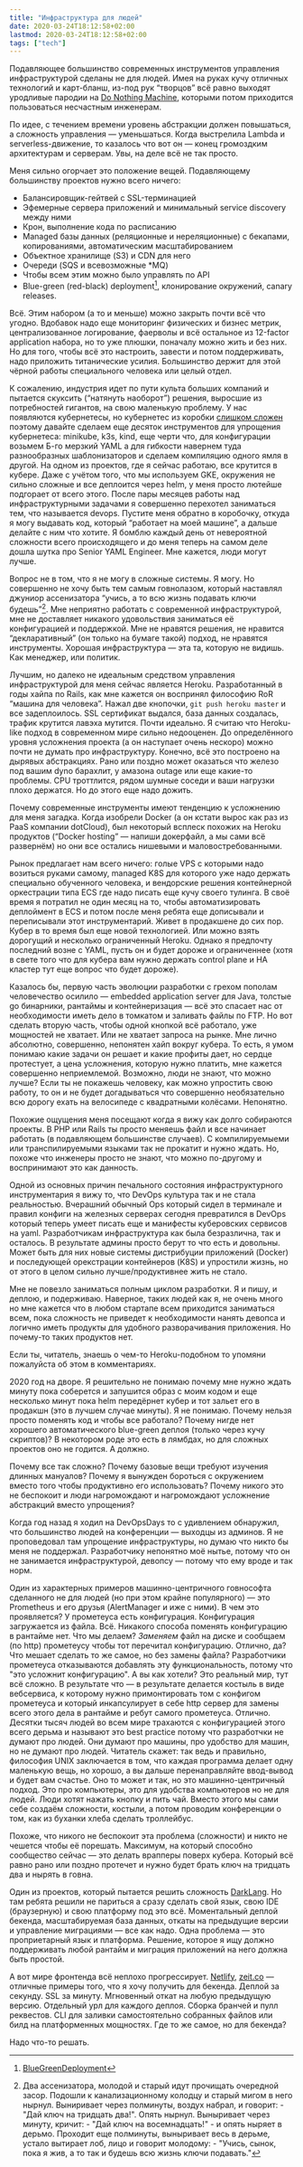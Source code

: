 ```yaml
---
title: "Инфраструктура для людей"
date: 2020-03-24T18:12:58+02:00
lastmod: 2020-03-24T18:12:58+02:00
tags: ["tech"]
---
```


Подавляющее большинство современных инструментов управления инфраструктурой сделаны не для людей. Имея на руках кучу отличных технологий и карт-бланш, из-под рук “творцов” всё равно выходят уродливые пародии на [Do Nothing Machine](https://www.youtube.com/watch?v=Bp4tGTNNi1I), которыми потом приходится пользоваться несчастным инженерам.

По идее, с течением времени уровень абстракции должен повышаться, а сложность управления — уменьшаться. Когда выстрелила Lambda и serverless-движение, то казалось что вот он — конец громоздким архитектурам и серверам. Увы, на деле всё не так просто.

Меня сильно огорчает это положение вещей. Подавляющему большинству проектов нужно всего ничего:
- Балансировщик-гейтвей с SSL-терминацией
- Эфемерные сервера приложений и минимальный service discovery между ними
- Крон, выполнение кода по расписанию
- Managed базы данных (реляционные и нереляционные) с бекапами, копированиями, автоматическим масштабированием
- Объектное хранилище (S3) и CDN для него
- Очереди (SQS и всевозможные *MQ)
- Чтобы всем этим можно было управлять по API
- Blue-green (red-black) deployment[^1], клонирование окружений, canary releases.

Всё. Этим набором (а то и меньше) можно закрыть почти всё что угодно. Вдобавок надо еще мониторинг физических и бизнес метрик, централизованное логирование, фаерволы и всё остальное из 12-factor application набора, но то уже плюшки, поначалу можно жить и без них. Но для того, чтобы всё это настроить, завести и потом поддерживать, надо приложить титанические усилия. Большинство держит для этой чёрной работы специального человека или целый отдел.

К сожалению, индустрия идет по пути культа больших компаний и пытается скуксить (“натянуть наоборот”) решения, выросшие из потребностей гигантов, на свою маленькую проблему. У нас появляются кубернетесы, но кубернетес из коробки [слишком сложен](https://github.com/kelseyhightower/kubernetes-the-hard-way) поэтому давайте сделаем еще десяток инструментов для упрощения кубернетеса: minikube, k3s, kind, еще черти что, для конфигурации возьмем Б-го мерзкий YAML а для гибкости навернем туда разнообразных шаблонизаторов и сделаем компиляцию одного ямля  в другой. На одном из проектов, где я сейчас работаю, все крутится в кубере. Даже с учётом того, что мы используем GKE, окружения не сильно сложные и все деплоится через helm, у меня просто лютейше подгорает от всего этого. После пары месяцев работы над инфраструктурными задачами я совершенно перехотел заниматься тем, что называется devops. Пустите меня обратно в коробочку, откуда я могу выдавать код, который “работает на моей машине”, а дальше делайте с ним что хотите. Я бомблю каждый день от невероятной сложности всего происходящего и до меня теперь на самом деле дошла шутка про Senior YAML Engineer. Мне кажется, люди могут лучше.

Вопрос не в том, что я не могу в сложные системы. Я могу. Но совершенно не хочу быть тем самым говнолазом, который наставлял джуниор ассенизатора “учись, а то всю жизнь подавать ключи будешь”[^2]. Мне неприятно работать с современной инфраструктурой, мне не доставляет никакого удовольствия заниматься её конфигурацией и поддержкой. Мне не нравятся решения, не нравится “декларативный” (он только на бумаге такой) подход, не нравятся инструменты. Хорошая инфраструктура — эта та, которую не видишь. Как менеджер, или политик.

Лучшим, но далеко не идеальным средством управления инфраструктурой для меня сейчас является Heroku. Разработанный в годы хайпа по Rails, как мне кажется он воспринял философию RoR “машина для человека”. Нажал две кнопочки, `git push heroku master` и все задеплоилось. SSL сертификат выдался, база данных создалась, трафик крутится лавэха мутится. Почти идеально. Я считаю что Heroku-like подход в современном мире сильно недооценен. До определённого уровня усложнения проекта (а он наступает очень нескоро) можно почти не думать про инфраструктуру. Конечно, всё это построено на дырявых абстракциях. Рано или поздно может оказаться что железо под вашим dyno барахлит, у амазона outage или еще какие-то проблемы. CPU троттлится, рядом шумные соседи и ваши нагрузки плохо держатся. Но до этого еще надо дожить.

Почему современные инструменты имеют тенденцию к усложнению для меня загадка. Когда изобрели Docker (а он кстати вырос как раз из PaaS компании dotCloud), был некоторый всплеск похожих на Heroku продуктов (“Docker hosting” — напиши докерфайл, а мы сами всё развернём) но они все остались нишевыми и маловостребованными.

Рынок предлагает нам всего ничего: голые VPS с которыми надо возиться руками самому, managed K8S для которого уже надо держать специально обученного человека, и вендорские решения контейнерной оркестрации типа ECS где надо писать еще кучу своего тулинга. В своё время я потратил не один месяц на то, чтобы автоматизировать деплоймент в ECS и потом после меня ребята еще дописывали и переписывали этот инструментарий. Живет в продакшене до сих пор. Кубер в то время был еще новой технологией. Или можно взять дорогущий и несколько ограниченный Heroku. Однако я предпочту последний возне с YAML, пусть он и будет дороже и ограниченнее (хотя в свете того что для кубера вам нужно держать control plane и HA кластер тут еще вопрос что будет дороже).

Казалось бы, первую часть эволюции разработки с грехом пополам человечество осилило — embedded application server для Java, толстые go бинарники, рантаймы и контейнеризация — всё это спасает нас от необходимости иметь дело в томкатом и заливать файлы по FTP. Но вот сделать вторую часть, чтобы одной кнопкой всё работало, уже мощностей не хватает. Или не хватает запроса на рынке. Мне лично абсолютно, совершенно, непонятен хайп вокруг кубера. То есть, я умом понимаю какие задачи он решает и какие профиты дает, но сердце протестует, а цена усложнения, которую нужно платить, мне кажется совершенно неприемлемой. Возможно, люди не знают, что можно лучше? Если ты не покажешь человеку, как можно упростить свою работу, то он и не будет догадываться что совершенно необязательно всю дорогу ехать на велосипеде с квадратными колёсами. Непонятно.

Похожие ощущения меня посещают когда я вижу как долго собираются проекты. В PHP или Rails ты просто меняешь файл и все начинает работать (в подавляющем большинстве случаев). С компилируемыеми или транспилируемыми языками так не прокатит и нужно ждать. Но, похоже что инженеры просто не знают, что можно по-другому и воспринимают это как данность.

Одной из основных причин печального состояния инфраструктурного инструментария я вижу то, что DevOps культура так и не стала реальностью. Вчерашний обычный Ops который сидел в терминале и правил конфиги на железных серверах сегодня превратился в DevOps который теперь умеет писать еще и манифесты куберовских сервисов на yaml. Разработчикам инфраструктура как была безразлична, так и осталось. В результате админы просто берут то что есть и довольны. Может быть для них новые системы дистрибуции приложений (Docker) и последующей орекстрации контейнеров (K8S) и упростили жизнь, но от этого в целом сильно лучше/продуктивнее жить не стало.

Мне не повезло заниматься полным циклом разработки. Я и пишу, и деплою, и подерживаю. Наверное, таких людей как я, не очень много но мне кажется что в любом стартапе всем приходится заниматься всем, пока сложность не приведет к необходимости нанять девопса и логично иметь продукты для удобного разворачивания приложения. Но почему-то таких продуктов нет.

Если ты, читатель, знаешь о чем-то Heroku-подобном то упомяни пожалуйста об этом в комментариях.

2020 год на дворе. Я решительно не понимаю почему мне нужно ждать минуту пока соберется и запушится образ с моим кодом и еще несколько минут пока helm передёрнет кубер и тот зальет его в продакшн (это в лучшем случае минуты). Я не понимаю. Почему нельзя просто поменять код и чтобы все работало? Почему нигде нет хорошего автоматического blue-green деплоя (только через кучу скриптов)? В некотором роде это есть в лямбдах, но для сложных проектов оно не годится. А должно.

Почему все так сложно? Почему базовые вещи требуют изучения длинных мануалов? Почему я вынужден бороться с окружением вместо того чтобы продуктивно его использовать? Почему никого это не беспокоит и люди нагромождают и нагромождают усложнение абстракций вместо упрощения?

Когда год назад я ходил на DevOpsDays то с удивлением обнаружил, что большинство людей на конференции — выходцы из админов. Я не проповедовал там упрощение инфраструктуры, но думаю что никто бы меня не поддержал. Разработчику непонятно моё нытье, потому что он не занимается инфраструктурой, девопсу — потому что ему вроде и так норм.

Один из характерных примеров машинно-центричного говнософта сделанного не для людей (но при этом крайне популярного) — это Prometheus и его друзья (AlertManager и иже с ними). В чем это проявляется? У прометеуса есть конфигурация. Конфигурация загружается из файла. Всё. Никакого способа поменять конфигурацию в рантайме нет. Что мы делаем? _Заменяем_ файл на диске и сообщаем (по http) прометеусу чтобы тот перечитал конфигурацию. Отлично, да? Что мешает сделать то же самое, но без замены файла? Разработчики прометеуса отказываются добавлять эту функциональность, потому что "это усложнит конфигурацию". А вы как хотели? Это реальный мир, тут всё сложно. В результате что — в результате делается костыль в виде вебсервиса, к которому нужно примонтировать том с конфигом прометеуса и который инкапсулирует в себе http сервер для замены всего этого дела в рантайме и ребут самого прометеуса. Отлично. Десятки тысяч людей во всем мире трахаются с конфигурацией этого всего дерьма и называют это best practice потому что разработчки не думают про людей. Они думают про машины, про удобство для машин, но не думают про людей. Читатель скажет: так ведь и правильно, философия UNIX заключается в том, что каждая программа делает одну маленькую вещь, но хорошо, а вы дальше перенаправляйте ввод-вывод и будет вам счастье. Оно то может и так, но это машинно-центричный подход. Это про компьютеры, это для удобства компьютеров но не для людей. Люди хотят нажать кнопку и пить чай. Вместо этого мы сами себе создаём сложности, костыли, а потом проводим конференции о том, как из буханки хлеба сделать троллейбус.

Похоже, что никого не беспокоит эта проблема (сложности) и никто не чешется чтобы её порешать. Максимум, на который способно сообщество сейчас — это делать врапперы поверх кубера. Который всё равно рано или поздно протечет и нужно будет брать ключ на тридцать два и нырять в говна.

Один из проектов, который пытается решить сложность [DarkLang](https://darklang.com/). Но там ребята решили не париться а сразу сделать свой язык, свою IDE (браузерную) и свою платформу под это всё. Моментальный деплой бекенда, масштабируемая база данных, откаты на предыдущие версии и управление миграциями — все как надо. Одна проблема — это проприетарный язык и платформа. Решение, которое я ищу должно поддерживать любой рантайм и миграция приложений на него должна быть простой.

А вот мире фронтенда всё неплохо прогрессирует. [Netlify](https://netlify.com), [zeit.co](https://zeit.co) — отличные примеры того, что я хочу получить для бекенда. Деплой за секунду. SSL за минуту. Мгновенный откат на любую предыдущую версию. Отдельный урл для каждого деплоя. Сборка бранчей и пулл реквестов. CLI для заливки самостоятельно собранных файлов или билд на платформенных мощностях. Где то же самое, но для бекенда?

Надо что-то решать.

[^1]: [BlueGreenDeployment](https://www.martinfowler.com/bliki/BlueGreenDeployment.html)
[^2]: Два ассенизатора, молодой и старый идут прочищать очередной засор. Подошли к канализационному колодцу и старый мигом в него нырнул. Выниривает через полминуты, воздух набрал, и говорит: - "Дай ключ на тридцать два!". Опять нырнул. Выныривает через минуту, кричит: - "Дай ключ на восемнадцать!" - и опять ныряет в дерьмо. Проходит еще полминуты, выныривает весь в дерьме, устало вытирает лоб, лицо и говорит молодому: - "Учись, сынок, пока я жив, а то так и будешь всю жизнь ключи подавать."